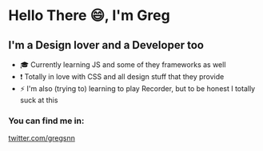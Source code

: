 # Hello There :smile:, I'm Greg

## I'm a Design lover and a Developer too
- :mortar_board: Currently learning JS and some of they frameworks as well
- :exclamation: Totally in love with CSS and all design stuff that they provide
- :zap: I'm also (trying to) learning to play Recorder, but to be honest I totally suck at this

### You can find me in:
[twitter.com/gregsnn](<img align="center" alt="jQuery" height="30" width="40" src="https://raw.githubusercontent.com/jmnote/z-icons/master/svg/twitter.svg" />)